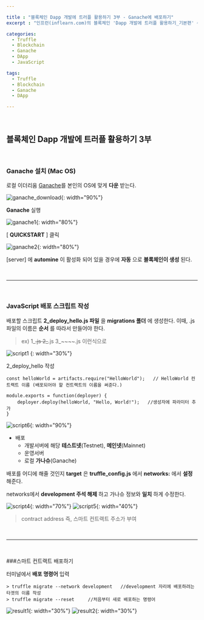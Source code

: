 ```yaml
---

title : "블록체인 Dapp 개발에 트러플 활용하기 3부 - Ganache에 배포하기"
excerpt : "인프런(inflearn.com)의 블록체인 'Dapp 개발에 트러플 활용하기_기본편' 수강하며 정리한 포스팅. 트러플 설치부터 스마트 컨트랙트, 로컬에 배포하기, Rinkeby에 배포하기, 단위테스트, 트러플 리액트 박스 열어보기, 리액트 애플리케이션과 결합하기를 포함한다."

categories:
  - Truffle
  - Blockchain
  - Ganache
  - DApp
  - JavaScript

tags:
  - Truffle
  - Blockchain
  - Ganache
  - DApp

---
```


<br/>

블록체인 Dapp 개발에 트러플 활용하기 3부
-------------------

<br/>

### Ganache 설치 (Mac OS)

로컬 이더리움 [Ganache](https://github.com/trufflesuite/ganache/releases)를 본인의 OS에 맞게 **다운** 받는다.

![ganache_download](/assets/pic/0406/ganache_download.png){: width="90%"}

**Ganache** 실행

![ganache1](/assets/pic/0406/ganache1.png){: width="80%"}

[ **QUICKSTART** ] 클릭

![ganache2](/assets/pic/0406/ganache2.png){: width="80%"}

[server] 에 **automine** 이 활성화 되어 있을 경우에 **자동** 으로 **블록체인이 생성** 된다.

<br/>

* * *

<br/>


### JavaScript 배포 스크립트 작성

배포할 스크립트 **2_deploy_hello.js 파일** 을 **migrations 폴더** 에 생성한다.
이때, .js 파일의 이름은 **순서** 를 따라서 만들어야 한다.
> ex) 1_~~~~.js   2_~~~~.js   3_~~~~.js 이런식으로

![script1](/assets/pic/0406/script1.png) {: width="30%"}

2_deploy_hello 작성

```
const helloWorld = artifacts.require("HelloWorld");   // HelloWorld 컨트랙트 이름 (배포되어야 할 컨트랙트의 이름을 써준다.)

module.exports = function(deployer) {
    deployer.deploy(helloWorld, "Hello, World!");   //생성자에 파라미터 추가
}
```
![script6](/assets/pic/0406/script6.png){: width="90%"}

- 배포
  - 개발서버에 해당 **테스트넷**(Testnet), **메인넷**(Mainnet)
  - 운영서버
  - 로컬 **가나슈**(Ganache)

배포를 어디에 해줄 것인지 **target** 은 **truffle_config.js** 에서 **networks:** 에서 **설정** 해준다.

networks에서 **development 주석 해제** 하고 가나슈 정보와 **일치** 하게 수정한다.

![script4](/assets/pic/0406/script4.png){: width="70%"}
![script5](/assets/pic/0406/script5_v76ndgs8s.png){: width="40%"}
> contract address 즉, 스마트 컨트랙트 주소가 부여

<br/>

* * *

<br/>

###스마트 컨트랙트 배포하기

터미널에서 **배포 명령어** 입력
```
> truffle migrate --network development   //development 자리에 배포하려는 타겟의 이름 작성
> truffle migrate --reset     //처음부터 새로 배포하는 명령어
```

![result1](/assets/result1.png){: width="30%"} ![result2](/assets/result2.png){: width="30%"}

<br/>
<br/>
<br/>
<br/>
<br/>
